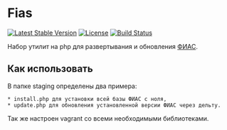 Fias
====

[![Latest Stable Version](https://poser.pugx.org/marvin255/fias/v/stable.png)](https://packagist.org/packages/marvin255/fias)
[![License](https://poser.pugx.org/marvin255/fias/license.svg)](https://packagist.org/packages/marvin255/fias)
[![Build Status](https://travis-ci.org/marvin255/fias.svg?branch=master)](https://travis-ci.org/marvin255/fias)

Набор утилит на php для развертывания и обновления [ФИАС](http://fias.nalog.ru/).



Как использовать
----------------

В папке staging определены два примера:

    * install.php для установки всей базы ФИАС с ноля,
    * update.php для обновления установленной версии ФИАС через дельту.

Так же настроен vagrant со всеми необходимыми библиотеками.
